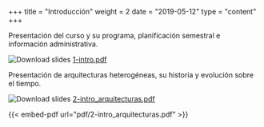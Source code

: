 +++
title = "Introducción"
weight = 2
date = "2019-05-12"
type = "content"
+++

Presentación del curso y su programa, planificación semestral e información
administrativa.

![Download slides](../../images/pdf_web.png) [1-intro.pdf](../../pdf/1-intro.pdf)

Presentación de arquitecturas heterogéneas, su historia y evolución sobre el tiempo.

![Download slides](../../images/pdf_web.png) [2-intro_arquitecturas.pdf](../../pdf/2-intro_arquitecturas.pdf)

{{< embed-pdf url="pdf/2-intro_arquitecturas.pdf" >}}
